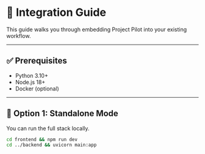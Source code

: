 # 🔌 Integration Guide

This guide walks you through embedding Project Pilot into your existing workflow.

---

## ✅ Prerequisites

- Python 3.10+
- Node.js 18+
- Docker (optional)

---

## 🧩 Option 1: Standalone Mode

You can run the full stack locally.

```bash
cd frontend && npm run dev
cd ../backend && uvicorn main:app

